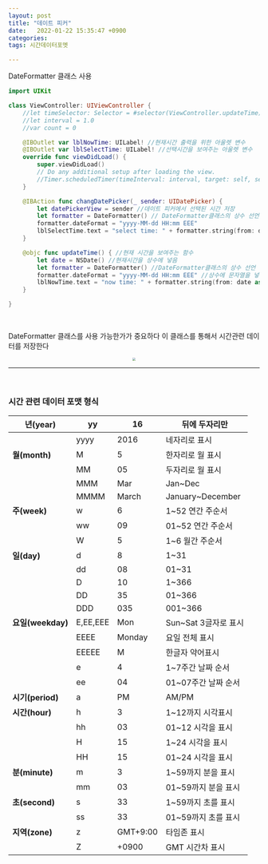 ```yaml
---
layout: post
title: "데이트 피커"
date:   2022-01-22 15:35:47 +0900
categories:
tags: 시간데이터포멧

---
```


DateFormatter 클래스 사용

```swift
import UIKit

class ViewController: UIViewController {
    //let timeSelector: Selector = #selector(ViewController.updateTime)
    //let interval = 1.0
    //var count = 0

    @IBOutlet var lblNowTime: UILabel! //현재시간 출력을 위한 아울렛 변수
    @IBOutlet var lblSelectTime: UILabel! //선택시간을 보여주는 아울렛 변수
    override func viewDidLoad() {
        super.viewDidLoad()
        // Do any additional setup after loading the view.
        //Timer.scheduledTimer(timeInterval: interval, target: self, selector: timeSelector, userInfo: nil, repeats: true)
    }

    @IBAction func changDatePicker(_ sender: UIDatePicker) {
        let datePickerView = sender //데이트 피커에서 선택된 시간 저장
        let formatter = DateFormatter() // DateFormatter클래스의 상수 선언
        formatter.dateFormat = "yyyy-MM-dd HH:mm EEE"
        lblSelectTime.text = "select time: " + formatter.string(from: datePickerView.date)
    }

    @objc func updateTime() { //현재 시간을 보여주는 함수
        let date = NSDate() //현재시간을 상수에 넣음
        let formatter = DateFormatter() //DateFormatter클래스의 상수 선언
        formatter.dateFormat = "yyyy-MM-dd HH:mm EEE" //상수에 문자열을 넣음
        lblNowTime.text = "now time: " + formatter.string(from: date as Date)
    }

}
```

&nbsp;

DateFormatter 클래스를 사용 가능한가가 중요하다 이 클래스를 통해서 시간관련 데이터를 저장한다

<center>
<img src="https://user-images.githubusercontent.com/80758613/160331724-45c0f6d2-ba84-482c-963f-08341555aea1.png" style="zoom:40%;">
</center>

----

&nbsp;

### 시간 관련 데이터 포맷 형식

| 년(year)         | yy       | 16       | 뒤에 두자리만          |
| --------------- | -------- | -------- | ---------------- |
|                 | yyyy     | 2016     | 네자리로 표시          |
| **월(month)**    | M        | 5        | 한자리로 월 표시        |
|                 | MM       | 05       | 두자리로 월 표시        |
|                 | MMM      | Mar      | Jan~Dec          |
|                 | MMMM     | March    | January~December |
| **주(week)**     | w        | 6        | 1~52 연간 주순서      |
|                 | ww       | 09       | 01~52 연간 주순서     |
|                 | W        | 5        | 1~6 월간 주순서       |
| **일(day)**      | d        | 8        | 1~31             |
|                 | dd       | 08       | 01~31            |
|                 | D        | 10       | 1~366            |
|                 | DD       | 35       | 01~366           |
|                 | DDD      | 035      | 001~366          |
| **요일(weekday)** | E,EE,EEE | Mon      | Sun~Sat 3글자로 표시  |
|                 | EEEE     | Monday   | 요일 전체 표시         |
|                 | EEEEE    | M        | 한글자 약어표시         |
|                 | e        | 4        | 1~7주간 날짜 순서      |
|                 | ee       | 04       | 01~07주간 날짜 순서    |
| **시기(period)**  | a        | PM       | AM/PM            |
| **시간(hour)**    | h        | 3        | 1~12까지 시각표시      |
|                 | hh       | 03       | 01~12 시각을 표시     |
|                 | H        | 15       | 1~24 시각을 표시      |
|                 | HH       | 15       | 01~24 시각을 표시     |
| **분(minute)**   | m        | 3        | 1~59까지 분을 표시     |
|                 | mm       | 03       | 01~59까지 분을 표시    |
| **초(second)**   | s        | 33       | 1~59까지 초를 표시     |
|                 | ss       | 33       | 01~59까지 초를 표시    |
| **지역(zone)**    | z        | GMT+9:00 | 타임존 표시           |
|                 | Z        | +0900    | GMT 시간차 표시       |